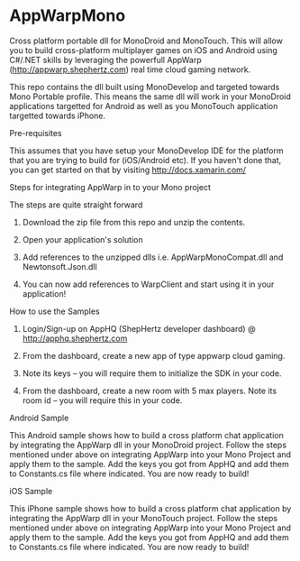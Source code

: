 AppWarpMono
===========

Cross platform portable dll for MonoDroid and MonoTouch. This will allow you to build cross-platform multiplayer games
on iOS and Android using C#/.NET skills by leveraging the powerfull AppWarp (http://appwarp.shephertz.com) real time
cloud gaming network.

This repo contains the dll built using MonoDevelop and targeted towards Mono Portable profile. 
This means the same dll will work in your MonoDroid applications targetted for Android as well as
you MonoTouch application targetted towards iPhone.

Pre-requisites

This assumes that you have setup your MonoDevelop IDE for the platform that you are trying to build for (iOS/Android etc).
If you haven't done that, you can get started on that by visiting http://docs.xamarin.com/


Steps for integrating AppWarp in to your Mono project

The steps are quite straight forward

1. Download the zip file from this repo and unzip the contents.

2. Open your application's solution

3. Add references to the unzipped dlls i.e. AppWarpMonoCompat.dll and Newtonsoft.Json.dll

4. You can now add references to WarpClient and start using it in your application!


How to use the Samples 

1. Login/Sign-up on AppHQ (ShepHertz developer dashboard) @ http://apphq.shephertz.com

2. From the dashboard, create a new app of type appwarp cloud gaming.

3. Note its keys – you will require them to initialize the SDK in your code.

4. From the dashboard, create a new room with 5 max players. Note its room id – you will require this in your code.


Android Sample

This Android sample shows how to build a cross platform chat application by integrating the AppWarp dll in your MonoDroid project. 
Follow the steps mentioned under above on integrating AppWarp into your Mono Project and apply them to the sample. 
Add the keys you got from AppHQ and add them to Constants.cs file where indicated. You are now ready to build!

iOS Sample

This iPhone sample shows how to build a cross platform chat application by integrating the AppWarp dll in your MonoTouch project. 
Follow the steps mentioned under above on integrating AppWarp into your Mono Project and apply them to the sample. 
Add the keys you got from AppHQ and add them to Constants.cs file where indicated. You are now ready to build!
